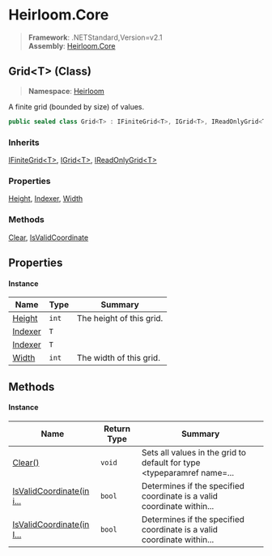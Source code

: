 # Heirloom.Core

> **Framework**: .NETStandard,Version=v2.1  
> **Assembly**: [Heirloom.Core][0]

## Grid\<T> (Class)

> **Namespace**: [Heirloom][0]

A finite grid (bounded by size) of values.

```cs
public sealed class Grid<T> : IFiniteGrid<T>, IGrid<T>, IReadOnlyGrid<T>
```

### Inherits

[IFiniteGrid\<T>][1], [IGrid\<T>][2], [IReadOnlyGrid\<T>][3]

### Properties

[Height][4], [Indexer][5], [Width][6]

### Methods

[Clear][7], [IsValidCoordinate][8]

## Properties

#### Instance

| Name         | Type  | Summary                  |
|--------------|-------|--------------------------|
| [Height][4]  | `int` | The height of this grid. |
| [Indexer][5] | `T`   |                          |
| [Indexer][5] | `T`   |                          |
| [Width][6]   | `int` | The width of this grid.  |

## Methods

#### Instance

| Name                           | Return Type | Summary                                                                |
|--------------------------------|-------------|------------------------------------------------------------------------|
| [Clear()][7]                   | `void`      | Sets all values in the grid to default for type <typeparamref name=... |
| [IsValidCoordinate(in i...][8] | `bool`      | Determines if the specified coordinate is a valid coordinate within... |
| [IsValidCoordinate(in I...][8] | `bool`      | Determines if the specified coordinate is a valid coordinate within... |

[0]: ../../Heirloom.Core.md
[1]: IFiniteGrid[T].md
[2]: IGrid[T].md
[3]: IReadOnlyGrid[T].md
[4]: Grid[T]/Height.md
[5]: Grid[T]/Indexer.md
[6]: Grid[T]/Width.md
[7]: Grid[T]/Clear.md
[8]: Grid[T]/IsValidCoordinate.md
